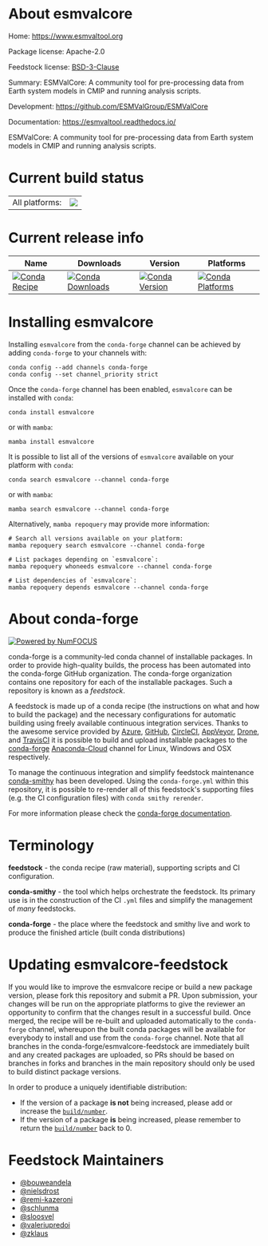 About esmvalcore
================

Home: https://www.esmvaltool.org

Package license: Apache-2.0

Feedstock license: [BSD-3-Clause](https://github.com/conda-forge/esmvalcore-feedstock/blob/main/LICENSE.txt)

Summary: ESMValCore: A community tool for pre-processing data from Earth system models in CMIP and running analysis scripts.

Development: https://github.com/ESMValGroup/ESMValCore

Documentation: https://esmvaltool.readthedocs.io/

ESMValCore: A community tool for pre-processing data from Earth system models in CMIP and running analysis scripts.

Current build status
====================


<table><tr><td>All platforms:</td>
    <td>
      <a href="https://dev.azure.com/conda-forge/feedstock-builds/_build/latest?definitionId=12350&branchName=main">
        <img src="https://dev.azure.com/conda-forge/feedstock-builds/_apis/build/status/esmvalcore-feedstock?branchName=main">
      </a>
    </td>
  </tr>
</table>

Current release info
====================

| Name | Downloads | Version | Platforms |
| --- | --- | --- | --- |
| [![Conda Recipe](https://img.shields.io/badge/recipe-esmvalcore-green.svg)](https://anaconda.org/conda-forge/esmvalcore) | [![Conda Downloads](https://img.shields.io/conda/dn/conda-forge/esmvalcore.svg)](https://anaconda.org/conda-forge/esmvalcore) | [![Conda Version](https://img.shields.io/conda/vn/conda-forge/esmvalcore.svg)](https://anaconda.org/conda-forge/esmvalcore) | [![Conda Platforms](https://img.shields.io/conda/pn/conda-forge/esmvalcore.svg)](https://anaconda.org/conda-forge/esmvalcore) |

Installing esmvalcore
=====================

Installing `esmvalcore` from the `conda-forge` channel can be achieved by adding `conda-forge` to your channels with:

```
conda config --add channels conda-forge
conda config --set channel_priority strict
```

Once the `conda-forge` channel has been enabled, `esmvalcore` can be installed with `conda`:

```
conda install esmvalcore
```

or with `mamba`:

```
mamba install esmvalcore
```

It is possible to list all of the versions of `esmvalcore` available on your platform with `conda`:

```
conda search esmvalcore --channel conda-forge
```

or with `mamba`:

```
mamba search esmvalcore --channel conda-forge
```

Alternatively, `mamba repoquery` may provide more information:

```
# Search all versions available on your platform:
mamba repoquery search esmvalcore --channel conda-forge

# List packages depending on `esmvalcore`:
mamba repoquery whoneeds esmvalcore --channel conda-forge

# List dependencies of `esmvalcore`:
mamba repoquery depends esmvalcore --channel conda-forge
```


About conda-forge
=================

[![Powered by
NumFOCUS](https://img.shields.io/badge/powered%20by-NumFOCUS-orange.svg?style=flat&colorA=E1523D&colorB=007D8A)](https://numfocus.org)

conda-forge is a community-led conda channel of installable packages.
In order to provide high-quality builds, the process has been automated into the
conda-forge GitHub organization. The conda-forge organization contains one repository
for each of the installable packages. Such a repository is known as a *feedstock*.

A feedstock is made up of a conda recipe (the instructions on what and how to build
the package) and the necessary configurations for automatic building using freely
available continuous integration services. Thanks to the awesome service provided by
[Azure](https://azure.microsoft.com/en-us/services/devops/), [GitHub](https://github.com/),
[CircleCI](https://circleci.com/), [AppVeyor](https://www.appveyor.com/),
[Drone](https://cloud.drone.io/welcome), and [TravisCI](https://travis-ci.com/)
it is possible to build and upload installable packages to the
[conda-forge](https://anaconda.org/conda-forge) [Anaconda-Cloud](https://anaconda.org/)
channel for Linux, Windows and OSX respectively.

To manage the continuous integration and simplify feedstock maintenance
[conda-smithy](https://github.com/conda-forge/conda-smithy) has been developed.
Using the ``conda-forge.yml`` within this repository, it is possible to re-render all of
this feedstock's supporting files (e.g. the CI configuration files) with ``conda smithy rerender``.

For more information please check the [conda-forge documentation](https://conda-forge.org/docs/).

Terminology
===========

**feedstock** - the conda recipe (raw material), supporting scripts and CI configuration.

**conda-smithy** - the tool which helps orchestrate the feedstock.
                   Its primary use is in the construction of the CI ``.yml`` files
                   and simplify the management of *many* feedstocks.

**conda-forge** - the place where the feedstock and smithy live and work to
                  produce the finished article (built conda distributions)


Updating esmvalcore-feedstock
=============================

If you would like to improve the esmvalcore recipe or build a new
package version, please fork this repository and submit a PR. Upon submission,
your changes will be run on the appropriate platforms to give the reviewer an
opportunity to confirm that the changes result in a successful build. Once
merged, the recipe will be re-built and uploaded automatically to the
`conda-forge` channel, whereupon the built conda packages will be available for
everybody to install and use from the `conda-forge` channel.
Note that all branches in the conda-forge/esmvalcore-feedstock are
immediately built and any created packages are uploaded, so PRs should be based
on branches in forks and branches in the main repository should only be used to
build distinct package versions.

In order to produce a uniquely identifiable distribution:
 * If the version of a package **is not** being increased, please add or increase
   the [``build/number``](https://docs.conda.io/projects/conda-build/en/latest/resources/define-metadata.html#build-number-and-string).
 * If the version of a package **is** being increased, please remember to return
   the [``build/number``](https://docs.conda.io/projects/conda-build/en/latest/resources/define-metadata.html#build-number-and-string)
   back to 0.

Feedstock Maintainers
=====================

* [@bouweandela](https://github.com/bouweandela/)
* [@nielsdrost](https://github.com/nielsdrost/)
* [@remi-kazeroni](https://github.com/remi-kazeroni/)
* [@schlunma](https://github.com/schlunma/)
* [@sloosvel](https://github.com/sloosvel/)
* [@valeriupredoi](https://github.com/valeriupredoi/)
* [@zklaus](https://github.com/zklaus/)


